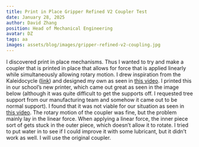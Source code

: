 ```yaml
---
title: Print in Place Gripper Refined V2 Coupler Test
date: January 28, 2025
author: David Zhang
position: Head of Mechanical Engineering
avatar: DZ
tags: aa
images: assets/blog/images/gripper-refined-v2-coupling.jpg
---
```


I discovered print in place mechanisms. Thus I wanted to try and make a coupler that is printed in place that allows for force that is applied linearly while simultaneously allowing rotary motion. I drew inspiration from the Kaleidocycle ([link](https://all3dp.com/2/coolest-print-in-place-3d-models/)) and designed my own as seen in [this video](https://www.youtube.com/watch?v=NLitvjZWok8). I printed this in our school’s new printer, which came out great as seen in the image below (although it was quite difficult to get the supports off. I requested tree support from our manufacturing team and somehow it came out to be normal support). I found that it was not viable for our situation as seen in [this video](https://youtu.be/_A0seaw92J8). The rotary motion of the coupler was fine, but the problem mainly lay in the linear force. When applying a linear force, the inner piece sort of gets stuck in the outer piece, which doesn’t allow it to rotate. I tried to put water in to see if I could improve it with some lubricant, but it didn’t work as well. I will use the original coupler. 


